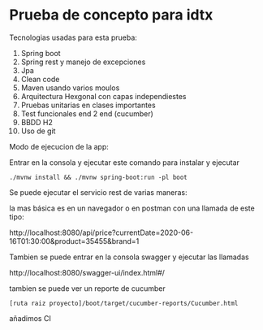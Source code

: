 #   Prueba de concepto para idtx


Tecnologias usadas para esta prueba:

1. Spring boot
2. Spring rest y manejo de excepciones
3. Jpa
4. Clean code
5. Maven usando varios moulos
6. Arquitectura Hexgonal con capas independiestes
7. Pruebas unitarias en clases importantes
8. Test funcionales end 2 end (cucumber)
9. BBDD H2 
10. Uso de git


Modo de ejecucion de la app:

Entrar en la consola y ejecutar este comando para instalar y ejecutar 

`./mvnw install && ./mvnw spring-boot:run -pl boot`

Se puede ejecutar el servicio rest de varias maneras:

la mas básica es en un navegador o en postman con una llamada de este tipo:

http://localhost:8080/api/price?currentDate=2020-06-16T01:30:00&product=35455&brand=1

Tambien se puede entrar en la consola swagger y ejecutar las llamadas

 http://localhost:8080/swagger-ui/index.html#/

tambien se puede ver un reporte de cucumber

`[ruta raiz proyecto]/boot/target/cucumber-reports/Cucumber.html`

 añadimos CI  
